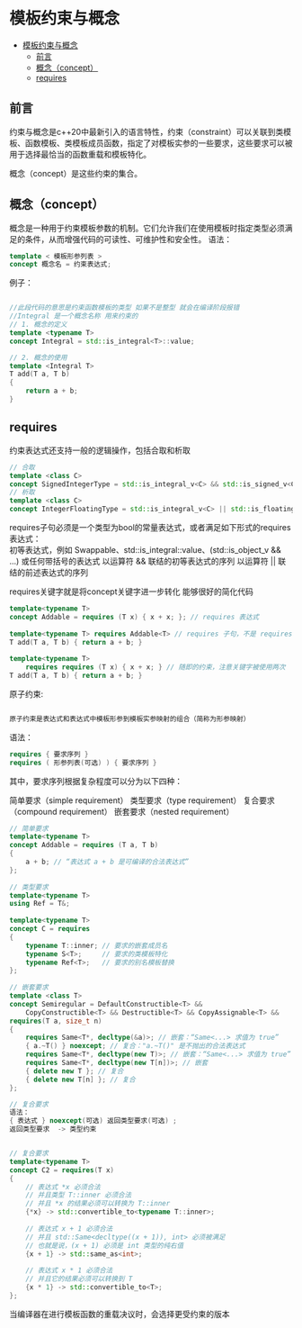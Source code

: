 # 模板约束与概念
- [模板约束与概念](#模板约束与概念)
  - [前言](#前言)
  - [概念（concept）](#概念concept)
  - [requires](#requires)


## 前言

约束与概念是c++20中最新引入的语言特性，约束（constraint）可以关联到类模板、函数模板、类模板成员函数，指定了对模板实参的一些要求，这些要求可以被用于选择最恰当的函数重载和模板特化。

概念（concept）是这些约束的集合。

## 概念（concept）

概念是一种用于约束模板参数的机制。它们允许我们在使用模板时指定类型必须满足的条件，从而增强代码的可读性、可维护性和安全性。
语法：

```c++
template < 模板形参列表 >
concept 概念名 = 约束表达式;
```

例子：

```c++

//此段代码的意思是约束函数模板的类型 如果不是整型 就会在编译阶段报错
//Integral 是一个概念名称 用来约束的
// 1. 概念的定义
template <typename T>
concept Integral = std::is_integral<T>::value;

// 2. 概念的使用
template <Integral T>
T add(T a, T b)
{
    return a + b;
}

```


## requires
约束表达式还支持一般的逻辑操作，包括合取和析取

```c++
// 合取
template <class C>
concept SignedIntegerType = std::is_integral_v<C> && std::is_signed_v<C>;
// 析取
template <class C>
concept IntegerFloatingType = std::is_integral_v<C> || std::is_floating_point_v<C>;

```

requires子句必须是一个类型为bool的常量表达式，或者满足如下形式的requires表达式：  
初等表达式，例如 Swappable<T>、std::is_integral<T>::value、(std::is_object_v<Args> && ...) 或任何带括号的表达式
以运算符 && 联结的初等表达式的序列
以运算符 || 联结的前述表达式的序列

requires关键字就是将concept关键字进一步转化 能够很好的简化代码

```c++
template<typename T>
concept Addable = requires (T x) { x + x; }; // requires 表达式
 
template<typename T> requires Addable<T> // requires 子句，不是 requires 表达式
T add(T a, T b) { return a + b; }
 
template<typename T>
    requires requires (T x) { x + x; } // 随即的约束，注意关键字被使用两次
T add(T a, T b) { return a + b; }
```

原子约束:

```c++

原子约束是表达式和表达式中模板形参到模板实参映射的组合（简称为形参映射）
```


语法：

```c++
requires { 要求序列 }		
requires ( 形参列表(可选) ) { 要求序列 }
```

其中，要求序列根据复杂程度可以分为以下四种：

简单要求（simple requirement）
类型要求（type requirement）
复合要求（compound requirement）
嵌套要求（nested requirement）

```c++
// 简单要求
template<typename T>
concept Addable = requires (T a, T b)
{
    a + b; // “表达式 a + b 是可编译的合法表达式”
};
 
// 类型要求
template<typename T>
using Ref = T&;
 
template<typename T>
concept C = requires
{
    typename T::inner; // 要求的嵌套成员名
    typename S<T>;     // 要求的类模板特化
    typename Ref<T>;   // 要求的别名模板替换
};
 
// 嵌套要求
template <class T>
concept Semiregular = DefaultConstructible<T> &&
    CopyConstructible<T> && Destructible<T> && CopyAssignable<T> &&
requires(T a, size_t n)
{  
    requires Same<T*, decltype(&a)>; // 嵌套：“Same<...> 求值为 true”
    { a.~T() } noexcept; // 复合："a.~T()" 是不抛出的合法表达式
    requires Same<T*, decltype(new T)>; // 嵌套：“Same<...> 求值为 true”
    requires Same<T*, decltype(new T[n])>; // 嵌套
    { delete new T }; // 复合
    { delete new T[n] }; // 复合
};

// 复合要求
语法：
{ 表达式 } noexcept(可选) 返回类型要求(可选) ;		
返回类型要求	-> 类型约束


// 复合要求
template<typename T>
concept C2 = requires(T x)
{
    // 表达式 *x 必须合法
    // 并且类型 T::inner 必须合法
    // 并且 *x 的结果必须可以转换为 T::inner
    {*x} -> std::convertible_to<typename T::inner>;
 
    // 表达式 x + 1 必须合法
    // 并且 std::Same<decltype((x + 1)), int> 必须被满足
    // 也就是说，(x + 1) 必须是 int 类型的纯右值
    {x + 1} -> std::same_as<int>;
 
    // 表达式 x * 1 必须合法
    // 并且它的结果必须可以转换到 T
    {x * 1} -> std::convertible_to<T>;
};
```

当编译器在进行模板函数的重载决议时，会选择更受约束的版本